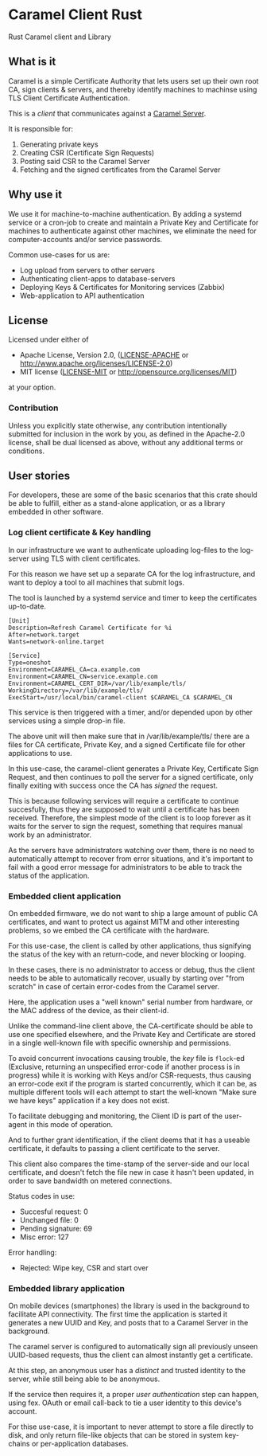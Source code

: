 # Caramel Client Rust

Rust Caramel client and Library

## What is it

Caramel is a simple Certificate Authority that lets users set up their own root
CA, sign clients & servers, and thereby identify machines to machinse using TLS
Client Certificate Authentication.

This is a _client_ that communicates against a [Caramel Server](https://github.com/ModioAB/caramel/).

It is responsible for:

1. Generating private keys
2. Creating CSR (Certificate Sign Requests)
3. Posting said CSR to the Caramel Server
4. Fetching and the signed certificates from the Caramel Server


## Why use it

We use it for machine-to-machine authentication. By adding a systemd service or
a cron-job to create and maintain a Private Key and Certificate for machines to
authenticate against other machines, we eliminate the need for
computer-accounts and/or service passwords.

Common use-cases for us are:

- Log upload from servers to other servers
- Authenticating client-apps to database-servers
- Deploying Keys & Certificates for Monitoring services (Zabbix)
- Web-application to API authentication


## License

Licensed under either of

 * Apache License, Version 2.0, ([LICENSE-APACHE](LICENSE-APACHE) or http://www.apache.org/licenses/LICENSE-2.0)
 * MIT license ([LICENSE-MIT](LICENSE-MIT) or http://opensource.org/licenses/MIT)

at your option.

### Contribution

Unless you explicitly state otherwise, any contribution intentionally submitted
for inclusion in the work by you, as defined in the Apache-2.0 license, shall be dual licensed as above, without any
additional terms or conditions.


## User stories

For developers, these are some of the basic scenarios that this crate should be
able to fulfill, either as a stand-alone application, or as a library embedded
in other software.

### Log client certificate & Key handling

In our infrastructure we want to authenticate uploading log-files to the
log-server using TLS with client certificates.

For this reason we have set up a separate CA for the log infrastructure, and
want to deploy a tool to all machines that submit logs.

The tool is launched by a systemd service and timer to keep the certificates
up-to-date.

    [Unit]
    Description=Refresh Caramel Certificate for %i
    After=network.target
    Wants=network-online.target

    [Service]
    Type=oneshot
    Environment=CARAMEL_CA=ca.example.com
    Environment=CARAMEL_CN=service.example.com
    Environment=CARAMEL_CERT_DIR=/var/lib/example/tls/
    WorkingDirectory=/var/lib/example/tls/
    ExecStart=/usr/local/bin/caramel-client $CARAMEL_CA $CARAMEL_CN


This service is then triggered with a timer, and/or depended upon by other
services using a simple drop-in file.

The above unit will then make sure that in /var/lib/example/tls/  there are a
files for CA certificate, Private Key, and a signed Certificate file for other
applications to use.

In this use-case, the caramel-client generates a Private Key, Certificate Sign
Request, and then continues to poll the server for a signed certificate, only
finally exiting with success once the CA has _signed_ the request.

This is because following services will require a certificate to continue
succesfully, thus they are supposed to wait until a certificate has been
received.  Therefore, the simplest mode of the client is to loop forever as it
waits for the server to sign the request, something that requires manual work
by an administrator.

As the servers have administrators watching over them, there is no need to
automatically attempt to recover from error situations, and it's important to
fail with a good error message for administrators to be able to track the
status of the application.


### Embedded client application

On embedded firmware, we do not want to ship a large amount of public CA
certificates, and want to protect us against MITM and other interesting
problems, so we embed the CA certificate with the hardware.

For this use-case, the client is called by other applications, thus signifying
the status of the key with an return-code, and never blocking or looping.

In these cases, there is no administrator to access or debug, thus the client
needs to be able to automatically recover, usually by starting over "from
scratch" in case of certain error-codes from the Caramel server.

Here, the application uses a "well known" serial number from hardware, or
the MAC address of the device, as their client-id.

Unlike the command-line client above, the CA-certificate should be able to use
one specified elsewhere, and the Private Key and Certificate are stored in a
single well-known file with specific ownership and permissions.

To avoid concurrent invocations causing trouble, the _key_ file is `flock`-ed
(Exclusive, returning an unspecified error-code if another process is in
progress) while it is working with Keys and/or CSR-requests, thus causing an
error-code exit if the program is started concurrently, which it can be, as
multiple different tools will each attempt to start the well-known "Make sure
we have keys" application if a key does not exist.

To facilitate debugging and monitoring, the Client ID is part of the user-agent
in this mode of operation.

And to further grant identification, if the client deems that it has a useable
certificate, it defaults to passing a client certificate to the server.

This client also compares the time-stamp of the server-side and our local
certificate, and doesn't fetch the file new in case it hasn't been updated, in
order to save bandwidth on metered connections.

Status codes in use:

- Succesful request: 0
- Unchanged file: 0
- Pending signature: 69
- Misc error: 127

Error handling:

- Rejected: Wipe key, CSR and start over


### Embedded library application

On mobile devices (smartphones) the library is used in the background to
facilitate API connectivity. The first time the application is started it
generates a new UUID and Key, and posts that to a Caramel Server in the
background.

The caramel server is configured to automatically sign all previously unseen
UUID-based requests, thus the client can almost instantly get a certificate.

At this step, an anonymous user has a _distinct_ and trusted identity to the
server, while still being able to be anonymous.

If the service then requires it, a proper _user authentication_ step can
happen, using fex. OAuth or email call-back to tie a user identity to this
device's account.

For thise use-case, it is important to never attempt to store a file directly
to disk, and only return file-like objects that can be stored in system
key-chains or per-application databases.

